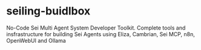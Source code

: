 # seiling-buidlbox
No-Code Sei Multi Agent System Developer Toolkit. Complete tools and insfrastructure for building Sei Agents using Eliza, Cambrian, Sei MCP, n8n, OpenWebUI and Ollama
